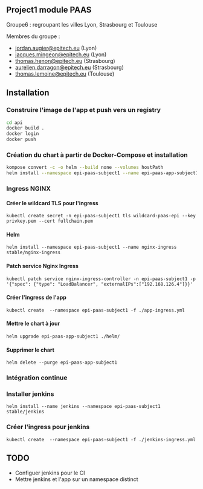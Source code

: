 ## Project1 module PAAS

Groupe6 : regroupant les villes Lyon, Strasbourg et Toulouse

Membres du groupe :

- jordan.augier@epitech.eu (Lyon)
- jacques.mingeon@epitech.eu (Lyon)
- thomas.henon@epitech.eu (Strasbourg)
- aurelien.darragon@epitech.eu (Strasbourg)
- thomas.lemoine@epitech.eu (Toulouse)

## Installation

### Construire l'image de l'app et push vers un registry
```bash
cd api
docker build .
docker login
docker push
```

### Création du chart à partir de Docker-Compose et installation
```bash
kompose convert -c -o helm --build none --volumes hostPath
helm install --namespace epi-paas-subject1 --name epi-paas-app-subject1 ./helm/
```

### Ingress NGINX

#### Créer le wildcard TLS pour l'ingress
`kubectl create secret -n epi-paas-subject1 tls wildcard-paas-epi --key privkey.pem --cert fullchain.pem`

#### Helm
`helm install --namespace epi-paas-subject1 --name nginx-ingress stable/nginx-ingress`

#### Patch service Nginx Ingress
`kubectl patch service nginx-ingress-controller -n epi-paas-subject1 -p '{"spec": {"type": "LoadBalancer", "externalIPs":["192.168.126.4"]}}'`

#### Créer l'ingress de l'app
`kubectl create  --namespace epi-paas-subject1 -f ./app-ingress.yml`

#### Mettre le chart à jour
`helm upgrade epi-paas-app-subject1 ./helm/`

#### Supprimer le chart
`helm delete --purge epi-paas-app-subject1`

### Intégration continue

### Installer jenkins
`helm install --name jenkins --namespace epi-paas-subject1 stable/jenkins`

### Créer l'ingress pour jenkins
`kubectl create  --namespace epi-paas-subject1 -f ./jenkins-ingress.yml`

## TODO

* Configuer jenkins pour le CI
* Mettre jenkins et l'app sur un namespace distinct
